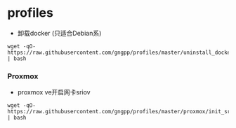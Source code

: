 # profiles

- 卸载docker (只适合Debian系)
```shell
wget -qO- https://raw.githubusercontent.com/gngpp/profiles/master/uninstall_docker.sh | bash
```

### Proxmox

- proxmox ve开启网卡sriov

```shell
wget -qO- https://raw.githubusercontent.com/gngpp/profiles/master/proxmox/init_sriov.sh | bash
```  